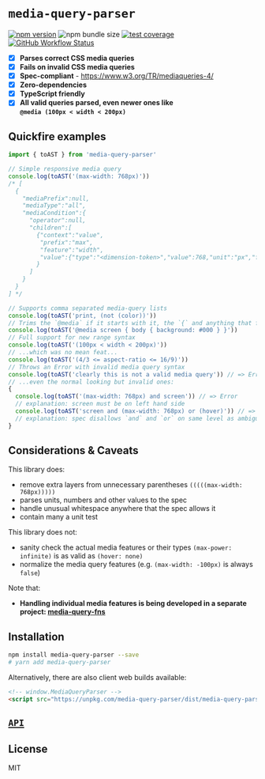 # `media-query-parser`

[![npm version](https://img.shields.io/npm/v/media-query-parser.svg?style=flat-square)](https://www.npmjs.com/package/media-query-parser)
![npm bundle size](https://img.shields.io/bundlephobia/minzip/media-query-parser?style=flat-square)
[![test coverage](https://img.shields.io/badge/dynamic/json?style=flat-square&color=brightgreen&label=coverage&query=%24.total.branches.pct&url=https%3A%2F%2Fraw.githubusercontent.com%2Ftbjgolden%2Fmedia-query-parser%2Fmain%2Fcoverage%2Fcoverage-summary.json)](https://www.npmjs.com/package/media-query-parser)
[![GitHub Workflow Status](https://img.shields.io/github/workflow/status/tbjgolden/media-query-parser/Release?style=flat-square)](https://github.com/tbjgolden/media-query-parser/actions?query=workflow%3ARelease)

- [x] **Parses correct CSS media queries**
- [x] **Fails on invalid CSS media queries**
- [x] **Spec-compliant** - https://www.w3.org/TR/mediaqueries-4/
- [x] **Zero-dependencies**
- [x] **TypeScript friendly**
- [x] **All valid queries parsed, even newer ones like  
       `@media (100px < width < 200px)`**

## Quickfire examples

```js
import { toAST } from 'media-query-parser'

// Simple responsive media query
console.log(toAST('(max-width: 768px)'))
/* [
  {
    "mediaPrefix":null,
    "mediaType":"all",
    "mediaCondition":{
      "operator":null,
      "children":[
        {"context":"value",
         "prefix":"max",
         "feature":"width",
         "value":{"type":"<dimension-token>","value":768,"unit":"px","flag":"number"}
        }
      ]
    }
  }
] */

// Supports comma separated media-query lists
console.log(toAST('print, (not (color))'))
// Trims the `@media` if it starts with it, the `{` and anything that follows
console.log(toAST('@media screen { body { background: #000 } }'))
// Full support for new range syntax
console.log(toAST('(100px < width < 200px)'))
// ...which was no mean feat...
console.log(toAST('(4/3 <= aspect-ratio <= 16/9)'))
// Throws an Error with invalid media query syntax
console.log(toAST('clearly this is not a valid media query')) // => Error
// ...even the normal looking but invalid ones:
{
  console.log(toAST('(max-width: 768px) and screen')) // => Error
  // explanation: screen must be on left hand side
  console.log(toAST('screen and (max-width: 768px) or (hover)')) // => Error
  // explanation: spec disallows `and` and `or` on same level as ambiguous
}
```

## Considerations & Caveats

This library does:

- remove extra layers from unnecessary parentheses `(((((max-width: 768px)))))`
- parses units, numbers and other values to the spec
- handle unusual whitespace anywhere that the spec allows it
- contain many a unit test

This library does not:

- sanity check the actual media features or their types `(max-power: infinite)`
  is as valid as `(hover: none)`
- normalize the media query features (e.g. `(max-width: -100px)` is always
  `false`)

Note that:

- **Handling individual media features is being developed in a separate project:
  [media-query-fns](https://github.com/tbjgolden/media-query-fns)**

## Installation

```sh
npm install media-query-parser --save
# yarn add media-query-parser
```

Alternatively, there are also client web builds available:

```html
<!-- window.MediaQueryParser -->
<script src="https://unpkg.com/media-query-parser/dist/media-query-parser.umd.js"></script>
```

## [`API`](docs/api)

## License

MIT

<!-- Original starter readme: https://github.com/tbjgolden/create-typescript-react-library -->
